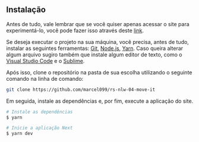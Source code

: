 ## Instalação

Antes de tudo, vale lembrar que se você quiser apenas acessar o site para experimentá-lo, você pode fazer isso através deste <a href="https://move-it.marcel099.vercel.app//">link</a>.

Se deseja executar o projeto na sua máquina, você precisa, antes de tudo, instalar as seguintes ferramentas: [Git](https://git-scm.com), [Node.js](https://nodejs.org/en/), [Yarn](https://yarnpkg.com/). Caso queira alterar algum arquivo sugiro também que instale algum editor de texto, como o [Visual Studio Code](https://code.visualstudio.com/) e o [Sublime](https://www.sublimetext.com/3).

Após isso, clone o repositório na pasta de sua escolha utilizando o seguinte comando na linha de comando:

```bash
git clone https://github.com/marcel099/rs-nlw-04-move-it
```

Em seguida, instale as dependências e, por fim, execute a aplicação do site.

```bash
# Instale as dependências
$ yarn

# Inicie a aplicação Next
$ yarn dev
```
